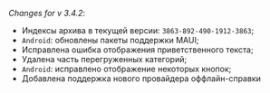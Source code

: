 _Changes for v 3.4.2_:
- Индексы архива в текущей версии: `3863-892-490-1912-3863`;
- `Android`: обновлены пакеты поддержки MAUI;
- Исправлена ошибка отображения приветственного текста;
- Удалена часть перегруженных категорий;
- `Android`: исправлено отображение некоторых кнопок;
- Добавлена поддержка нового провайдера оффлайн-справки

